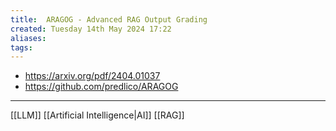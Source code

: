```yaml
---
title:  ARAGOG - Advanced RAG Output Grading
created: Tuesday 14th May 2024 17:22
aliases: 
tags: 
---
```

- https://arxiv.org/pdf/2404.01037
- https://github.com/predlico/ARAGOG

---
[[LLM]]
[[Artificial Intelligence|AI]]
[[RAG]]